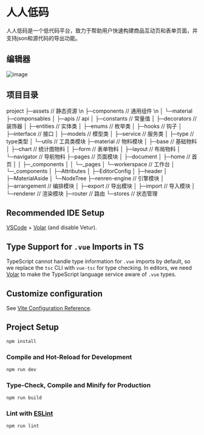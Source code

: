 # 人人低码

人人低码是一个低代码平台，致力于帮助用户快速构建商品互动页和表单页面，并支持json和源代码的导出功能。
## 编辑器
![image](https://github.com/user-attachments/assets/44db425c-448a-4f4c-aae8-288b1927285d)
## 项目目录
project
├─assets // 静态资源 \n
├─components // 通用组件 \n
│  └─material
├─componsables 
│  ├─apis // api
│  ├─constants // 常量值
│  ├─decorators // 装饰器
│  ├─entities // 实体类
│  ├─enums // 枚举类
│  ├─hooks // 钩子
│  ├─interface // 接口
│  ├─models // 模型类
│  ├─service // 服务类
│  ├─type // type类型
│  └─utils // 工具类模块
├─material // 物料模块
│  ├─base // 基础物料
│  ├─chart // 统计图物料
│  ├─form // 表单物料
│  ├─layout // 布局物料
│  └─navigator // 导航物料
├─pages // 页面模块
│  ├─document
│  ├─home // 首页
│  │  ├─_components
│  │  └─_pages
│  └─workerspace // 工作台
│      └─_components
│          ├─Attributes
│          ├─EditorConfig
│          ├─header
│          ├─MaterialAside
│          └─NodeTree
├─renren-engine // 引擎模块
│  ├─arrangement // 编排模块
│  ├─export // 导出模块
│  ├─import // 导入模块
│  └─renderer // 渲染模块
├─router // 路由
└─stores // 状态管理



## Recommended IDE Setup

[VSCode](https://code.visualstudio.com/) + [Volar](https://marketplace.visualstudio.com/items?itemName=Vue.volar) (and disable Vetur).

## Type Support for `.vue` Imports in TS

TypeScript cannot handle type information for `.vue` imports by default, so we replace the `tsc` CLI with `vue-tsc` for type checking. In editors, we need [Volar](https://marketplace.visualstudio.com/items?itemName=Vue.volar) to make the TypeScript language service aware of `.vue` types.

## Customize configuration

See [Vite Configuration Reference](https://vite.dev/config/).

## Project Setup

```sh
npm install
```

### Compile and Hot-Reload for Development

```sh
npm run dev
```

### Type-Check, Compile and Minify for Production

```sh
npm run build
```

### Lint with [ESLint](https://eslint.org/)

```sh
npm run lint
```
